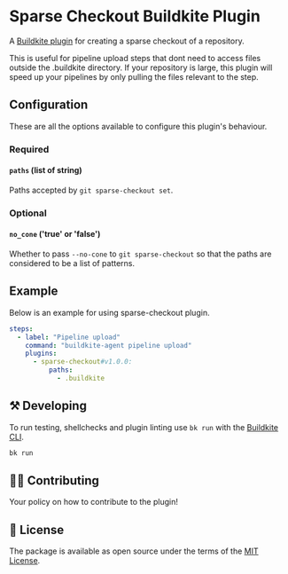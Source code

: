 # Sparse Checkout Buildkite Plugin

A [Buildkite plugin](https://buildkite.com/docs/agent/v3/plugins) for creating a sparse checkout of a repository.

This is useful for pipeline upload steps that dont need to access files outside the .buildkite directory. If your repository is large, this plugin will speed up your pipelines by only pulling the files relevant to the step.

## Configuration

These are all the options available to configure this plugin's behaviour.

### Required

#### `paths` (list of string)

Paths accepted by `git sparse-checkout set`.

### Optional

#### `no_cone` ('true' or 'false')

Whether to pass `--no-cone` to `git sparse-checkout` so that the paths are considered to be a list of patterns.

## Example

Below is an example for using sparse-checkout plugin.

```yaml
steps:
  - label: "Pipeline upload"
    command: "buildkite-agent pipeline upload"
    plugins:
      - sparse-checkout#v1.0.0:
          paths:
            - .buildkite
```

## ⚒ Developing

To run testing, shellchecks and plugin linting use `bk run` with the [Buildkite CLI](https://github.com/buildkite/cli).

```bash
bk run
```
## 👩‍💻 Contributing

Your policy on how to contribute to the plugin!

## 📜 License

The package is available as open source under the terms of the [MIT License](https://opensource.org/licenses/MIT).
